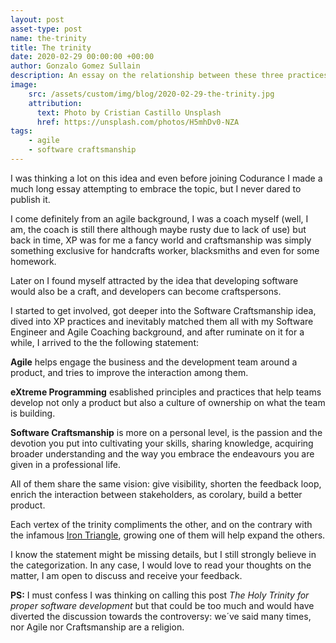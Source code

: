 ```yaml
---
layout: post
asset-type: post
name: the-trinity
title: The trinity
date: 2020-02-29 00:00:00 +00:00
author: Gonzalo Gomez Sullain
description: An essay on the relationship between these three practices and principles
image:
    src: /assets/custom/img/blog/2020-02-29-the-trinity.jpg
    attribution:
      text: Photo by Cristian Castillo Unsplash
      href: https://unsplash.com/photos/H5mhDv0-NZA
tags:
    - agile
    - software craftsmanship
---
```


I was thinking a lot on this idea and even before joining Codurance I made a much long essay attempting to embrace the topic, but I never dared to publish it.

I come definitely from an agile background, I was a coach myself (well, I am, the coach is still there although maybe rusty due to lack of use) but back in time, XP was for me a fancy world and craftsmanship was simply something exclusive for handcrafts worker, blacksmiths and even for some homework.

Later on I found myself attracted by the idea that developing software would also be a craft, and developers can become craftspersons.

I started to get involved, got deeper into the Software Craftsmanship idea, dived into XP practices and inevitably matched them all with my Software Engineer and Agile Coaching background, and after ruminate on it for a while, I arrived to the the following statement:

**Agile** helps engage the business and the development team around a product, and tries to improve the interaction among them.

**eXtreme Programming** esablished principles and practices that help teams develop not only a product but also a culture of ownership on what the team is building.

**Software Craftsmanship** is more on a personal level, is the passion and the devotion you put into cultivating your skills, sharing knowledge, acquiring broader understanding and the way you embrace the endeavours you are given in a professional life.

All of them share the same vision: give visibility, shorten the feedback loop, enrich the interaction between stakeholders, as corolary, build a better product.

Each vertex of the trinity compliments the other, and on the contrary with the infamous [Iron Triangle](https://en.wikipedia.org/wiki/Project_management_triangle), growing one of them will help expand the others.

I know the statement might be missing details, but I still strongly believe in the categorization. In any case, I would love to read your thoughts on the matter, I am open to discuss and receive your feedback.


**PS:** I must confess I was thinking on calling this post _The Holy Trinity for proper software development_ but that could be too much and would have diverted the discussion towards the controversy: we´ve said many times, nor Agile nor Craftsmanship are a religion.

